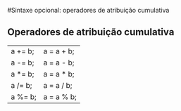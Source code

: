 #Sintaxe opcional: operadores de atribuição cumulativa
## Operadores de atribuição cumulativa

|   |  |
| ------------- | ------------- |
| a += b; | a = a + b;  |
| a -= b;  | a = a - b; |
| a *= b;  | a = a * b; |
| a /= b;  | a = a / b; |
| a %= b;  | a = a % b; |
